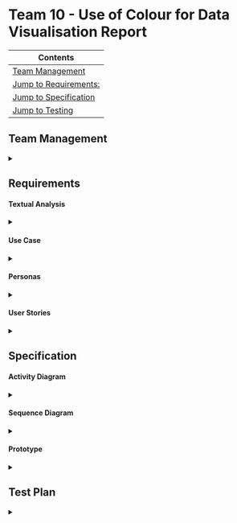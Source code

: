 # Team 10 - Use of Colour for Data Visualisation Report 
|Contents|
|--------|
|[Team Management](#team-management)|
|[Jump to Requirements:](#requirements)|
|[Jump to Specification](#specification)|
|[Jump to Testing](#test-plan)|




## Team Management 
<details><summary> </summary>

#### Project Contributors 
- Zhening Zhu <br>
    - scyzz7@exmail.nottingham.ac.uk <br>
- Nita Krasniqi <br>
    - psynk8@nottingham.ac.uk <br>
- Jamie Vickers <br>
    - psyjv3@exmail.nottingham.ac.uk <br>
- Yizhan Huang <br>
    - scyyh11@exmail.nottingham.ac.uk <br>
- Hyanggi Lee <br>
    - psyhl8@exmail.nottingham.ac.uk <br>
- Wenfei Qi <br>
    - scywq1@exmail.nottingham.ac.uk <br>
- Luke Whitfield <br>
    - psylw1@exmail.nottingham.ac.uk

<br><br>

[insert image of table from word/teams here] <br>
[insert image of table from word/teams of kanban]<br>
[insert image of table from word/teams of when tasks where set/completed]<br>
[image of meetings on a calender]<br>
<br>
[sub team descriptions, reasoning for sub team allocations]<br>
<br>
[resource links as specified to do in the marking rubric]



#### Meeting Minutes


<details><summary>Wednesday 28th September 2022</summary>


### Location & Time: George Green Library Group Study Room C06 1pm


| Attendees | Attended |
|-----------|--------------|
| Hyanggi L | Y |
|Zhening Z | Y |
|Jamie V| N |
|Yizhan H| Y (on teams) |
| Nita K| Y|
|Wenfei Q| Y (on teams) |
|Luke W| Y |


### Agenda:

- Discuss team leadership roles 
- Discuss individual strengths and weaknesses/ programming skills 
- Review projects, create rough shortlist 

### Points Discussed:
- Nita chosen as team leader
- Hyanggi chosen as team admin 
- Luke chosen as git leader 

### Meeting Take-Aways/To-Dos:

|To-Do| Assigned To:|
|--------------------------------------|-------------------|
| complete admin form | Hyanggi |
| create form for ranking projects| Nita|
| complete form to rank favourite projects| Everyone|
| Update meeting minutes | Hyanggi |

</details>
<details><summary>Monday 3rd October 2022</summary>

### Location & Time: DLRC Group Study Room 3 2.30pm

| Attendees | Attended |
|-----------|--------------|
| Hyanggi L | Y |
|Zhening Z | Y |
|Jamie V| Y |
|Yizhan H| Y |
| Nita K| Y|
|Wenfei Q| Y|
|Luke W| Y |

### Agenda:
- Review results of form for ranking projects
- Create and agree on ranked shortlist 
- Re-review our skills in relation to project 

### Points Discussed:
- first choice, second choice .... for projects

### Meeting Take-Aways/To-Dos:

|To-Do| Assigned To:|
|--------------------------------------|-------------------|
| Register interest in project 04-10| Hyanggi |
| Register interest in project 05-10| Hyanggi|
| Register interest in project| Hyanggi|
| Get CVs ready for next meeting to peer review | Everyone|
| Update meeting minutes | Hyanggi |


</details>


<details><summary>Thursday 6th October 2022</summary>

### Location & Time: DLRC Group Study Room 2 9.30am

| Attendees | Attended |
|-----------|--------------|
| Hyanggi L | Y |
|Zhening Z | Y |
|Jamie V| Y |
|Yizhan H| Y |
| Nita K| Y |
|Wenfei Q| Y |
|Luke W| N |

### Agenda:
- Review projects assigned 
- Start writing EoI
- Pitch ideas and plans 
- Review each other's CV's

### Points Discussed:
- Skills related to 3 assigned projects
- start to upload CV draft in group teams
- start to plan for pitch/EOI - more details in next week lecture
### Meeting Take-Aways/To-Dos:

|To-Do| Assigned To:|
|--------------------------------------|-------------------|
| Complete with fill in the EOI form about interests/skills with bullet points for - Visual Field Test | Everyone |
| Complete with fill in the EOI form about interests/skills with bullet points for - use of colour for data | Everyone | 
| Complete with fill in the EOI form about interests/skills with bullet points for - Automata Simulation Kit | Everyone |
| start to upload CV draft to teams for next meeting | Everyone | 
| Textual Analysis and Use Case Diagram for Visual Field Test | Nita |
| Questions and Assumptions for client of Visual Field Test | Everyone |
| Textual Analysis and Use Case Diagram for use of colour for data | Nita|
| Questions and assumptions for client for use of colour for data | Everyone | 
| Textual Analysis and Use Case Diagram for Automata Simulation Kit| Nita|
| Questions and assumptions for client for Automata Simulation Kit| Everyone | 
| Update meeting minutes | Hyanggi |

</details>


<details><summary>Monday 10th October 2022</summary>

### Location & Time: DLRC Group Study Room 2 at 2pm

| Attendees | Attended |
|-----------|--------------|
| Hyanggi L | Y |
|Zhening Z | Y |
|Jamie V|  Y |
|Yizhan H|  Y |
| Nita K| Y |
|Wenfei Q| Y |
|Luke W| Y |

### Agenda:
- Discuss rough plan outline for each project
- Review EoIs
- Pitch plans 
- Final CV draft reviews
- Questions and Assumptions for clients

### Points Discussed:
- how to rewrite EOI after EOI preparation lecture
- pitch idea/plan for script
- Discuss rough plan 
- start to peer review for CV

### Meeting Take-Aways/To-Dos:

|To-Do| Assigned To:|
|--------------------------------------|-------------------|
| Review EOI and re-do(Finalize) | Everyone |
| Write Pitch script | Everyone |
| Peer Review CV| Everyone |
| fill in EoI for Use of Colour| Yizhan |
| fill in for EoI for automata | Jamie |
| help in all of them and KL2C too| Everyone |
| Update meeting minutes | Hyanggi |

</details>
<details><summary>Thursday 13rd October 2022</summary>

### Location & Time: DLRC Group Study Room 3 1:00pm

| Attendees | Attended |
|-----------|--------------|
| Hyanggi L | Y |
|Zhening Z | N (Covid) |
|Jamie V|  Y |
|Yizhan H|  Y |
| Nita K| Y |
|Wenfei Q| N |
|Luke W| Y |

### Agenda:
- Peer review CVs
- Pitch script & ppt plan
- Discuss when we finish pitch ppt & ppt
- evidence that we needs

### Points Discussed:
- Hyanggi -> make presentation for visual field test
- Jamie -> make presentation for Automata presentation
- Wenfei, Yizhan -> make presentation for use of Colour
- Hyanggi -> Upload reversi game demo video
- Jamie -> Upload Jamie example
- Nita, Yizhan, Zhening -> design examples (look in design paragraph of EOI)
- Nita -> Upload use of colour prototype
- Luke -> Databases and Interfaces
- Zhening -> WeChat example of work
- Upload other work experience (Photo/ demo videos)

### Meeting Take-Aways/To-Dos:

|To-Do| Assigned To:|
|--------------------------------------|-------------------|
| make presentation for pitch by Saturday(next meeting) | Everyone |
| make script for pitch by Saturday (next meeting) | Everyone |
| take record in next meeting | Everyone |
| upload resources that needs for ppt | Everyone |
| Update meeting minutes | Hyanggi |

</details>

<details><summary>Saturday 15th October 2022</summary>

### Location & Time: DLRC Group Study Room02 @ 3pm

| Attendees | Attended |
|-----------|--------------|
| Hyanggi L | Y (on teams) |
|Zhening Z | Y |
|Jamie V|  Y |
|Yizhan H|  Y |
| Nita K| Y |
|Wenfei Q| Y |
|Luke W| Y |

### Agenda:
- Filming Pitch Video

### Points Discussed:
- n\a

### Meeting Take-Aways/To-Dos:

|To-Do| Assigned To:|
|--------------------------------------|-------------------|
| Upload Powerpoint Materials | Zhening , Yizhan, Luke |
| Upload video materials from todays meeting | Wenfei| 
| Upload demo video for Reversi game| Hyanggi |
| Upload video speaking about own experience | Jamie , Luke , Zhening |
| Update meeting minutes | Hyanggi |


</details>

<details><summary>Monday 17th October 2022</summary>

### Location & Time: Groundfloor in cs building 3 2:30pm

| Attendees | Attended |
|-----------|--------------|
| Hyanggi L | Y |
|Zhening Z | Y |
|Jamie V|  Y |
|Yizhan H|  Y |
| Nita K| Y |
|Wenfei Q| Y |
|Luke W| Y |

### Agenda:
- Peer review CVs
- finalize for the pitch video

### Points Discussed:
- Nita, Zhening, Luke, Jamie needs to upload video
- Hyanggi needs to upload retake for reversi game demo video
- Questions we have for clients to ask in meeting

### Meeting Take-Aways/To-Dos:

|To-Do| Assigned To:|
|--------------------------------------|-------------------|
| retake video for finalize pitch video | (everyone) |
| Continue editing 3 pitch videos | Nita |
| Upload intro / outro videos | Luke |
| Upload team experience and leadership videos | Nita| 
| Continue to add questions for clients in the document | everyone |
| Update meeting minutes | Hyanggi |

</details>
<details><summary>Tuesday 18th October 2022</summary>

### Location & Time: Hub room in cs building 3 12:00pm

| Attendees | Attended |
|-----------|--------------|
| Hyanggi L | Y |
|Zhening Z | Y |
|Jamie V|  Y |
|Yizhan H|  Y |
| Nita K| Y |
|Wenfei Q| Y |
|Luke W| N |

### Agenda:
- finalize everything for pitch, Eol, CV
- finalize for the pitch video

### Points Discussed:
- Finalize for what should we need to edit more for the pitch

### Meeting Take-Aways/To-Dos:

|To-Do| Assigned To:|
|--------------------------------------|-------------------|
| Create additional background slides | Yizhan, Zhening |
| Make Final Pitch Video Edits | Nita |
| upload CV, pitch, EOI | Hyanggi(Team admin) |
| upload CV individually | Everyone |
| Update meeting minutes | Hyanggi |

</details>

<details><summary> Tuesday 25th October 2022</summary>

### Location and Time: Room A26 Business South Building @ 2pm 


| Attendees | Attended |
|-----------|--------------|
| Hyanggi L | Y |
|Zhening Z | Y |
|Jamie V|  Y |
|Yizhan H|  Y |
| Nita K| Y |
|Wenfei Q| Y |
|Luke W| Y |

### Agenda

- Q&A with clients


### Points Discussed:


- First, second and third choice for projects


### Meeting Take-Aways/To-Dos:


|To-Do| Assigned To:|
|--------------------------------------|-------------------|
| Submit order of preference | Hyanggi |
| Update meeting minutes | Hyanggi |


</details>

<details><summary> Tuesday 1st November 2022 </summary>

### Location and Time: Group Study Room 02 DLRC @ 10am


| Attendees | Attended |
|-----------|--------------|
| Hyanggi L | Y |
|Zhening Z | Y |
|Jamie V|  Y |
|Yizhan H|  Y |
| Nita K| Y |
|Wenfei Q| Y |
|Luke W| N |

### Agenda
- Prepare for the meeting with Supervisor

### Points Discussed:
- create an report for supervisor meeting
ex. Git Report, Trello Kanban board, list of skills of group, fill ethics form

### Meeting Take-Aways/To-Dos:


|To-Do| Assigned To:|
|--------------------------------------|-------------------|
| Create an GroupReport.md in gitlab | Nita |
| Create an Trello on the teams | Nita |
| Create an TeamManagement docs on teams | Nita |
| Fill in the PreliminaryEthics form and upload | Hyanggi |
| Update meeting minutes | Hyanggi |

</details>

<details><summary> Tuesday 1st November 2022 - With Supervisor</summary>

### Location and Time: CS Atrium @ 3pm

| Attendees | Attended |
|-----------|--------------|
| Hyanggi L | Y |
|Zhening Z | Y |
|Jamie V|  Y |
|Yizhan H|  Y |
| Nita K| Y |
|Wenfei Q| Y |
|Luke W| Y |

### Agenda
- discuss about project(Use Of Colour For Data Visualisation)

### Points Discussed:
- what to Prepare for the project
- detail instruction of the Project

### Meeting Take-Aways/To-Dos:


|To-Do| Assigned To:|
|--------------------------------------|-------------------|
| Prepare short presentation about every list of technologies for next meeting with supervisor | Everyone |
| Labelling Ideas for the project | Everyone |
| Textual Analysis + usecase diagram | Everyone |
| Sequence + Activity Diagram | Everyone |
| Prepare for the prototype | Everyone |
| Update meeting minutes | Hyanggi |


</details>

<details><summary> Thursday 3rd November 2022</summary>

### Location and Time: Dearing Building A30 @ 2pm-4pm

| Attendees | Attended |
|-----------|--------------|
| Hyanggi L | Y(on teams) |
|Zhening Z | Y |
|Jamie V|  Y |
|Yizhan H|  Y |
| Nita K| Y |
|Wenfei Q| Y |
|Luke W| N |

### Agenda
- technologies presentations 
- Q&A with each other 
- Decide which technologies are most suitable for our project 

### Points Discussed:
- most useful front-end technology
- most useful back-end technology 
- most useful web hosting technology 
- questions for supervisor 

### Meeting Take-Aways/To-Dos:


|To-Do| Assigned To:|
|--------------------------------------|-------------------|
| Email project supervisor questions | Zhening |
| Integrate all individual powerpoints into one, ready for Tuesday Meeting | Everyone |
| Update meeting minutes | Nita |

</details>

<details><summary>Tuesday 8th November 2022 - With Supervisor</summary>

### Location and Time : ... @ 2pm

| Attendees | Attended |
|-----------|--------------|
| Hyanggi L | N |
|Zhening Z | Y |
|Jamie V|  Y |
|Yizhan H|  Y |
| Nita K| Y(on teams) |
|Wenfei Q| Y |
|Luke W| Y |

### Agenda
- technologies presentations 
- Q&A with each other 
- talk about how the project is going for next step

### Points Discussed:
- presentation about technologies
- about middleware
- about backend
- about web hosting

### Meeting Take-Aways/To-Dos:


|To-Do| Assigned To:|
|--------------------------------------|-------------------|
| making textual analysis + user case + personas for this week | Everyone |
| builds our own "Hello world" web page | Everyone |
| update meeting minutes | Hyanggi |
| Fill the preliminary form and submit | Hyanggi |


</details>
<details><summary>Tuesday 15th November 2022 - With Supervisor</summary>

### Location and Time : CS Atrium @ 2pm

| Attendees | Attended |
|-----------|--------------|
| Hyanggi L | Y |
|Zhening Z | Y |
|Jamie V|  Y |
|Yizhan H|  Y |
| Nita K| Y |
|Wenfei Q| Y |
|Luke W| Y |

### Agenda
- Hello World website checking
- Q&A with each other 
- talk about how the project is going for next step

### Points Discussed:
- what should we have to do for next step
- Mern (includes all front-end libraries)
- Express.js (backend)
- Netlify
- Amazon AWS
- Google is not a good choice for web hosting the color annotator
- Vercel

### Meeting Take-Aways/To-Dos:


|To-Do| Assigned To:|
|--------------------------------------|-------------------|
| make another website with two buttons on it | Everyone |
| Choose a web host: Netlify, Amazon AWS, or Vercel (all 3 must be covered amongst the team) | Everyone |
| Choose a front-end framework: Vue.js, React.js,  a third front-end library is welcome (all must be covered amongst the team) | Everyone |

</details>
</details>


## Requirements

#### Textual Analysis 

<details><summary> </summary>


[photo of textual analysis]<br>
[notes]
</details>

#### Use Case 

<details><summary> </summary>
[photo of use case]<br>
[context and justification of building a use case diagram]<br>
[questions and assumptions formed]
</details>

#### Personas 

<details><summary> </summary>
[photo of personas]<br>
[context and justification of making personas]<br>
[questions and assumptions formed]
</details>

#### User Stories 

<details><summary> </summary>

##### User Name


| Requirement | Acceptance Criteria | Priority | 
| ------------------ | -------------------- | ----- |
|  | | | 
|  |  | | 

[ context and justification of making user stories] <br>
[questions and assumptions formed]
</details>

## Specification

#### Activity Diagram 

<details><summary> </summary>

</details>

#### Sequence Diagram 

<details><summary> </summary>

</details>


#### Prototype

<details><summary> </summary>

</details>


## Test Plan 

<details><summary> </summary>

|Test|Reason|Inputs|Expected Outcome|Pass/Fail|Notes|
|----|---------------|------|----------------|-------|------|
| | | | | | |

<details><summary>Code Fixes</summary>
 

| Test | Why it failed | What changed to make them pass |
| ------ | ------------ | ------ |
| | | |
</details>


</details>
